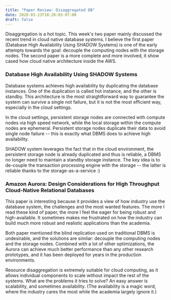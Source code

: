 ```yaml
---
title: "Paper Review: Disaggregated DB"
date: 2020-03-23T18:28:03-07:00
draft: false 
---
```


Disaggregation is a hot topic.
This week's two paper mainly discussed the recent trend in cloud native database systems.
I believe the first paper (Database High Availability Using SHADOW Systems) is one of the early attempts towards the goal: decouple the computing nodes with the storage nodes.
The second paper is a more complete and more involved, it show cased how cloud native architecture inside the AWS.

### Database High Availability Using SHADOW Systems
Database systems achieves high availability by duplicating the database instances.
One of the duplication is called hot instance, and the other is standby.
This architecture is the most straightforward way to guarantee the system can survive a single not failure,
but it is not the most efficient way, especially in the cloud settings.

In the cloud settings, persistent storage nodes are connected with compute nodes via high speed network, 
while the local storage within the compute nodes are ephemeral.
Persistent storage nodes duplicate their data to avoid single node failure -- this is exactly what DBMS does to achieve high availability.

SHADOW system leverages the fact that in the cloud environment, the persistent storage node is already duplicated and thus is reliable,
a DBMS no longer need to maintain a standby storage instance.
The key idea is to de-couple the transaction processing engine with the storage -- the latter is reliable thanks to the storage-as-a-service :)

### Amazon Aurora: Design Considerations for High Throughput Cloud-Native Relational Databases
This paper is interesting because it provides a view of how industry use the database system, the challenges and the most wanted features.
The more I read these kind of paper, the more I feel the eager for being robust and high-available.
It sometimes makes me frustrated on how the industry can build much more robust and realistic applications than the academia. 

Both paper mentioned the blind replication used on traditional DBMS is undesirable, and the solutions are similar: decouple the computing nodes and the storage nodes.
Combined with a lot of other optimizations, the Aurora can achieve much better performance than any other research prototypes, and it has been deployed for years in the production environments.

Resource disaggregation is extremely suitable for cloud computing, as it allows individual components to scale without impact the rest of the systems.
What are the problems it tries to solve?
An easy answer is scalability, and sometimes availability.
(The availability is a magic word, where the industry cares the most while the academia largely ignore it.)







